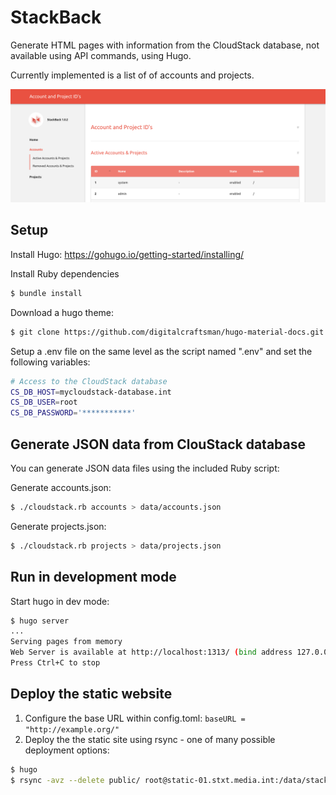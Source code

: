 # StackBack

Generate HTML pages with information from the CloudStack database, not available using API commands, using Hugo.

Currently implemented is a list of of accounts and projects.

![StackBack UI](stackback.png)

## Setup

Install Hugo:
https://gohugo.io/getting-started/installing/

Install Ruby dependencies
```bash
$ bundle install
```

Download a hugo theme:
```bash
$ git clone https://github.com/digitalcraftsman/hugo-material-docs.git themes/hugo-material-docs
```

Setup a .env file on the same level as the script named ".env" and set the following variables:
```bash
# Access to the CloudStack database
CS_DB_HOST=mycloudstack-database.int
CS_DB_USER=root
CS_DB_PASSWORD='***********'
```

## Generate JSON data from ClouStack database

You can generate JSON data files using the included Ruby script:

Generate accounts.json:
```bash
$ ./cloudstack.rb accounts > data/accounts.json
```

Generate projects.json:
```bash
$ ./cloudstack.rb projects > data/projects.json
```

## Run in development mode

Start hugo in dev mode:

```bash
$ hugo server                                                                            
...
Serving pages from memory
Web Server is available at http://localhost:1313/ (bind address 127.0.0.1)
Press Ctrl+C to stop
```

## Deploy the static website

  1. Configure the base URL within config.toml: `baseURL = "http://example.org/"`
  2. Deploy the the static site using rsync - one of many possible deployment options:
```bash
$ hugo
$ rsync -avz --delete public/ root@static-01.stxt.media.int:/data/stackback
```
